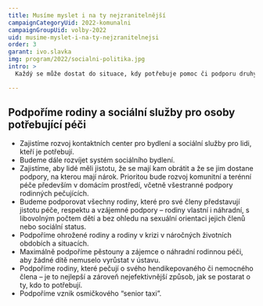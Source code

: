 ```yaml
---
title: Musíme myslet i na ty nejzranitelnější
campaignCategoryUid: 2022-komunalni
campaignGroupUid: volby-2022
uid: musime-myslet-i-na-ty-nejzranitelnejsi
order: 3
garant: ivo.slavka
img: program/2022/socialni-politika.jpg
intro: >
  Každý se může dostat do situace, kdy potřebuje pomoc či podporu druhých, ať už se to týká jeho samotného, nebo někoho z jeho blízkých. Zajistíme, aby lidé z naší městské části měli jistotu, že se mají kam obrátit a že se jim dostane podpory, jakou potřebují. 

---
```


## Podpoříme rodiny a sociální služby pro osoby potřebující péči
- Zajistíme rozvoj kontaktních center pro bydlení a sociální služby pro lidi, kteří je potřebují.
- Budeme dále rozvíjet systém sociálního bydlení. 
- Zajistíme, aby lidé měli jistotu, že se mají kam obrátit a že se jim dostane podpory, na kterou mají nárok. Prioritou bude rozvoj komunitní a terénní péče především v domácím prostředí, včetně všestranné podpory rodinných pečujících.
- Budeme podporovat všechny rodiny, které pro své členy představují jistotu péče, respektu a vzájemné podpory – rodiny vlastní i náhradní, s libovolným počtem dětí a bez ohledu na sexuální orientaci jejich členů nebo sociální status. 
- Podpoříme ohrožené rodiny a rodiny v krizi v náročných životních obdobích a situacích. 
- Maximálně podpoříme pěstouny a zájemce o náhradní rodinnou péči, aby žádné dítě nemuselo vyrůstat v ústavu. 
- Podpoříme rodiny, které pečují o svého hendikepovaného či nemocného člena – je to nejlepší a zároveň nejefektivnější způsob, jak se postarat o ty, kdo to potřebují.
- Podpoříme vznik osmičkového “senior taxi”.

